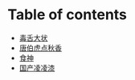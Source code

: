 # Table of contents

* [毒舌大状](README.md)
* [唐伯虎点秋香](tang-bo-hu-dian-qiu-xiang.md)
* [食神](shi-shen.md)
* [国产凌凌漆](guo-chan-ling-ling-qi.md)
